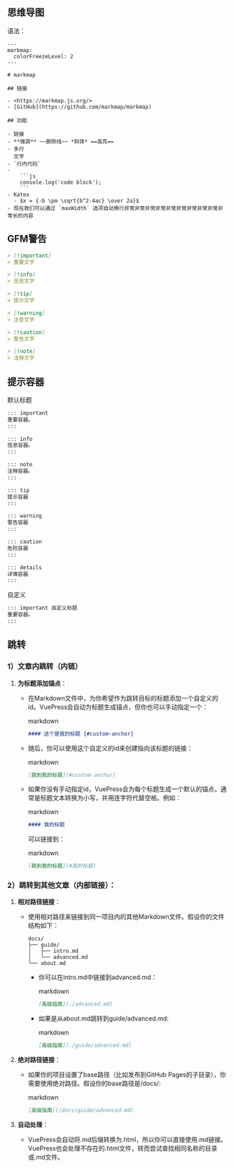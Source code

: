 ## 思维导图

语法：

````markmap
---
markmap:
  colorFreezeLevel: 2
---

# markmap

## 链接

- <https://markmap.js.org/>
- [GitHub](https://github.com/markmap/markmap)

## 功能

- 链接
- **强调** ~~删除线~~ *斜体* ==高亮==
- 多行
  文字
- `行内代码`
-
    ```js
    console.log('code block');
    ```
- Katex
  - $x = {-b \pm \sqrt{b^2-4ac} \over 2a}$
- 现在我们可以通过 `maxWidth` 选项自动换行非常非常非常非常非常非常非常非常非常非常长的内容
````



## GFM警告

```markdown
> [!important]
> 重要文字

> [!info]
> 信息文字

> [!tip]
> 提示文字

> [!warning]
> 注意文字

> [!caution]
> 警告文字

> [!note]
> 注释文字
```



## 提示容器

默认标题

```markdown
::: important
重要容器。
:::

::: info
信息容器。
:::

::: note
注释容器。
:::

::: tip
提示容器
:::

::: warning
警告容器
:::

::: caution
危险容器
:::

::: details
详情容器
:::
```

自定义

```markdown
::: important 自定义标题
重要容器。
:::
```





## 跳转



### 1）文章内跳转（内链）

1. **为标题添加锚点**：

   - 在Markdown文件中，为你希望作为跳转目标的标题添加一个自定义的id。VuePress会自动为标题生成锚点，但你也可以手动指定一个：

     markdown

     ```markdown
     #### 这个是我的标题 {#custom-anchor}
     ```

   - 随后，你可以使用这个自定义的id来创建指向该标题的链接：

     markdown

     ```markdown
     [跳到我的标题](#custom-anchor)
     ```

   - 如果你没有手动指定id，VuePress会为每个标题生成一个默认的锚点，通常是标题文本转换为小写，并用连字符代替空格。例如：

     markdown

     ```markdown
     #### 我的标题
     ```

     可以链接到：

     markdown

     ```markdown
     [跳到我的标题](#我的标题)
     ```

### 2）跳转到其他文章（内部链接）：

1. **相对路径链接**：

   - 使用相对路径来链接到同一项目内的其他Markdown文件。假设你的文件结构如下：

     ```text
     docs/
     ├── guide/
     │   ├── intro.md
     │   └── advanced.md
     └── about.md
     ```

     - 你可以在intro.md中链接到advanced.md：

       markdown

       ```markdown
       [高级指南](./advanced.md)
       ```

     - 如果是从about.md跳转到guide/advanced.md:

       markdown

       ```markdown
       [高级指南](./guide/advanced.md)
       ```

2. **绝对路径链接**：

   - 如果你的项目设置了base路径（比如发布到GitHub Pages的子目录），你需要使用绝对路径。假设你的base路径是/docs/:

     markdown

     ```markdown
     [高级指南](/docs/guide/advanced.md)
     ```

3. **自动处理**：

   - VuePress会自动将.md后缀转换为.html，所以你可以直接使用.md链接。VuePress也会处理不存在的.html文件，转而尝试查找相同名称的目录或.md文件。
